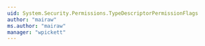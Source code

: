 ```yaml
---
uid: System.Security.Permissions.TypeDescriptorPermissionFlags
author: "mairaw"
ms.author: "mairaw"
manager: "wpickett"
---
```


